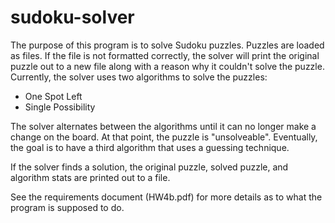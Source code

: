 # sudoku-solver
The purpose of this program is to solve Sudoku puzzles. Puzzles are loaded as files. 
If the file is not formatted correctly, the solver will print the original puzzle out to a new file along with a reason why it couldn't solve the puzzle.
Currently, the solver uses two algorithms to solve the puzzles:
+ One Spot Left
+ Single Possibility

The solver alternates between the algorithms until it can no longer make a change on the board. At that point, the puzzle is "unsolveable". 
Eventually, the goal is to have a third algorithm that uses a guessing technique.

If the solver finds a solution, the original puzzle, solved puzzle, and algorithm stats are printed out to a file.

See the requirements document (HW4b.pdf) for more details as to what the program is supposed to do.
